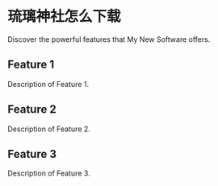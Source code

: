 # 琉璃神社怎么下载

Discover the powerful features that My New Software offers.

## Feature 1

Description of Feature 1.

## Feature 2

Description of Feature 2.

## Feature 3

Description of Feature 3.
